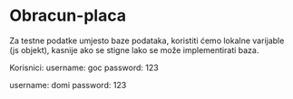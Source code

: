 # Obracun-placa

Za testne podatke umjesto baze podataka, koristiti ćemo lokalne varijable (js objekt), kasnije ako se stigne lako se može implementirati baza.

Korisnici:
username: goc
password: 123

username: domi
password: 123

